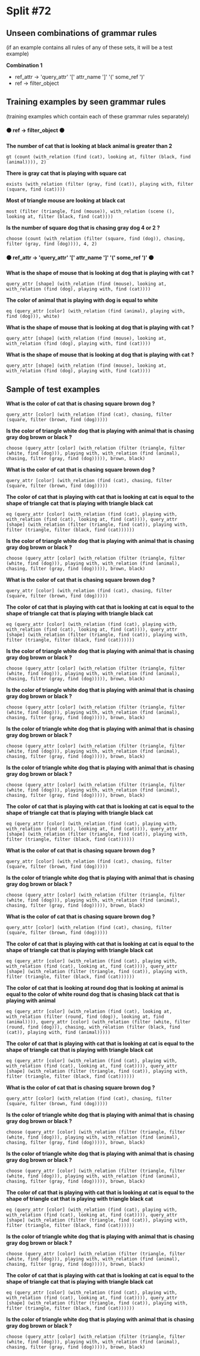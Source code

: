 # Split #72
## Unseen combinations of grammar rules
(if an example contains all rules of any of these sets, it will be a test example)

**Combination 1**
* ref_attr -> 'query_attr' '[' attr_name ']' '(' some_ref ')'
* ref -> filter_object

## Training examples by seen grammar rules
(training examples which contain each of these grammar rules separately)
#### ⚫ ref -> filter_object ⚫
**The number of cat that is looking at black animal is greater than 2**
 ```
gt (count (with_relation (find (cat), looking at, filter (black, find (animal)))), 2)
```
**There is gray cat that is playing with square cat**
 ```
exists (with_relation (filter (gray, find (cat)), playing with, filter (square, find (cat))))
```
**Most of triangle mouse are looking at black cat**
 ```
most (filter (triangle, find (mouse)), with_relation (scene (), looking at, filter (black, find (cat))))
```
**Is the number of square dog that is chasing gray dog 4 or 2 ?**
 ```
choose (count (with_relation (filter (square, find (dog)), chasing, filter (gray, find (dog)))), 4, 2)
```
#### ⚫ ref_attr -> 'query_attr' '[' attr_name ']' '(' some_ref ')' ⚫
**What is the shape of mouse that is looking at dog that is playing with cat ?**
 ```
query_attr [shape] (with_relation (find (mouse), looking at, with_relation (find (dog), playing with, find (cat))))
```
**The color of animal that is playing with dog is equal to white**
 ```
eq (query_attr [color] (with_relation (find (animal), playing with, find (dog))), white)
```
**What is the shape of mouse that is looking at dog that is playing with cat ?**
 ```
query_attr [shape] (with_relation (find (mouse), looking at, with_relation (find (dog), playing with, find (cat))))
```
**What is the shape of mouse that is looking at dog that is playing with cat ?**
 ```
query_attr [shape] (with_relation (find (mouse), looking at, with_relation (find (dog), playing with, find (cat))))
```
## Sample of test examples
**What is the color of cat that is chasing square brown dog ?**
 ```
query_attr [color] (with_relation (find (cat), chasing, filter (square, filter (brown, find (dog)))))
```
**Is the color of triangle white dog that is playing with animal that is chasing gray dog brown or black ?**
 ```
choose (query_attr [color] (with_relation (filter (triangle, filter (white, find (dog))), playing with, with_relation (find (animal), chasing, filter (gray, find (dog))))), brown, black)
```
**What is the color of cat that is chasing square brown dog ?**
 ```
query_attr [color] (with_relation (find (cat), chasing, filter (square, filter (brown, find (dog)))))
```
**The color of cat that is playing with cat that is looking at cat is equal to the shape of triangle cat that is playing with triangle black cat**
 ```
eq (query_attr [color] (with_relation (find (cat), playing with, with_relation (find (cat), looking at, find (cat)))), query_attr [shape] (with_relation (filter (triangle, find (cat)), playing with, filter (triangle, filter (black, find (cat))))))
```
**Is the color of triangle white dog that is playing with animal that is chasing gray dog brown or black ?**
 ```
choose (query_attr [color] (with_relation (filter (triangle, filter (white, find (dog))), playing with, with_relation (find (animal), chasing, filter (gray, find (dog))))), brown, black)
```
**What is the color of cat that is chasing square brown dog ?**
 ```
query_attr [color] (with_relation (find (cat), chasing, filter (square, filter (brown, find (dog)))))
```
**The color of cat that is playing with cat that is looking at cat is equal to the shape of triangle cat that is playing with triangle black cat**
 ```
eq (query_attr [color] (with_relation (find (cat), playing with, with_relation (find (cat), looking at, find (cat)))), query_attr [shape] (with_relation (filter (triangle, find (cat)), playing with, filter (triangle, filter (black, find (cat))))))
```
**Is the color of triangle white dog that is playing with animal that is chasing gray dog brown or black ?**
 ```
choose (query_attr [color] (with_relation (filter (triangle, filter (white, find (dog))), playing with, with_relation (find (animal), chasing, filter (gray, find (dog))))), brown, black)
```
**Is the color of triangle white dog that is playing with animal that is chasing gray dog brown or black ?**
 ```
choose (query_attr [color] (with_relation (filter (triangle, filter (white, find (dog))), playing with, with_relation (find (animal), chasing, filter (gray, find (dog))))), brown, black)
```
**Is the color of triangle white dog that is playing with animal that is chasing gray dog brown or black ?**
 ```
choose (query_attr [color] (with_relation (filter (triangle, filter (white, find (dog))), playing with, with_relation (find (animal), chasing, filter (gray, find (dog))))), brown, black)
```
**Is the color of triangle white dog that is playing with animal that is chasing gray dog brown or black ?**
 ```
choose (query_attr [color] (with_relation (filter (triangle, filter (white, find (dog))), playing with, with_relation (find (animal), chasing, filter (gray, find (dog))))), brown, black)
```
**The color of cat that is playing with cat that is looking at cat is equal to the shape of triangle cat that is playing with triangle black cat**
 ```
eq (query_attr [color] (with_relation (find (cat), playing with, with_relation (find (cat), looking at, find (cat)))), query_attr [shape] (with_relation (filter (triangle, find (cat)), playing with, filter (triangle, filter (black, find (cat))))))
```
**What is the color of cat that is chasing square brown dog ?**
 ```
query_attr [color] (with_relation (find (cat), chasing, filter (square, filter (brown, find (dog)))))
```
**Is the color of triangle white dog that is playing with animal that is chasing gray dog brown or black ?**
 ```
choose (query_attr [color] (with_relation (filter (triangle, filter (white, find (dog))), playing with, with_relation (find (animal), chasing, filter (gray, find (dog))))), brown, black)
```
**What is the color of cat that is chasing square brown dog ?**
 ```
query_attr [color] (with_relation (find (cat), chasing, filter (square, filter (brown, find (dog)))))
```
**The color of cat that is playing with cat that is looking at cat is equal to the shape of triangle cat that is playing with triangle black cat**
 ```
eq (query_attr [color] (with_relation (find (cat), playing with, with_relation (find (cat), looking at, find (cat)))), query_attr [shape] (with_relation (filter (triangle, find (cat)), playing with, filter (triangle, filter (black, find (cat))))))
```
**The color of cat that is looking at round dog that is looking at animal is equal to the color of white round dog that is chasing black cat that is playing with animal**
 ```
eq (query_attr [color] (with_relation (find (cat), looking at, with_relation (filter (round, find (dog)), looking at, find (animal)))), query_attr [color] (with_relation (filter (white, filter (round, find (dog))), chasing, with_relation (filter (black, find (cat)), playing with, find (animal)))))
```
**The color of cat that is playing with cat that is looking at cat is equal to the shape of triangle cat that is playing with triangle black cat**
 ```
eq (query_attr [color] (with_relation (find (cat), playing with, with_relation (find (cat), looking at, find (cat)))), query_attr [shape] (with_relation (filter (triangle, find (cat)), playing with, filter (triangle, filter (black, find (cat))))))
```
**What is the color of cat that is chasing square brown dog ?**
 ```
query_attr [color] (with_relation (find (cat), chasing, filter (square, filter (brown, find (dog)))))
```
**Is the color of triangle white dog that is playing with animal that is chasing gray dog brown or black ?**
 ```
choose (query_attr [color] (with_relation (filter (triangle, filter (white, find (dog))), playing with, with_relation (find (animal), chasing, filter (gray, find (dog))))), brown, black)
```
**Is the color of triangle white dog that is playing with animal that is chasing gray dog brown or black ?**
 ```
choose (query_attr [color] (with_relation (filter (triangle, filter (white, find (dog))), playing with, with_relation (find (animal), chasing, filter (gray, find (dog))))), brown, black)
```
**The color of cat that is playing with cat that is looking at cat is equal to the shape of triangle cat that is playing with triangle black cat**
 ```
eq (query_attr [color] (with_relation (find (cat), playing with, with_relation (find (cat), looking at, find (cat)))), query_attr [shape] (with_relation (filter (triangle, find (cat)), playing with, filter (triangle, filter (black, find (cat))))))
```
**Is the color of triangle white dog that is playing with animal that is chasing gray dog brown or black ?**
 ```
choose (query_attr [color] (with_relation (filter (triangle, filter (white, find (dog))), playing with, with_relation (find (animal), chasing, filter (gray, find (dog))))), brown, black)
```
**The color of cat that is playing with cat that is looking at cat is equal to the shape of triangle cat that is playing with triangle black cat**
 ```
eq (query_attr [color] (with_relation (find (cat), playing with, with_relation (find (cat), looking at, find (cat)))), query_attr [shape] (with_relation (filter (triangle, find (cat)), playing with, filter (triangle, filter (black, find (cat))))))
```
**Is the color of triangle white dog that is playing with animal that is chasing gray dog brown or black ?**
 ```
choose (query_attr [color] (with_relation (filter (triangle, filter (white, find (dog))), playing with, with_relation (find (animal), chasing, filter (gray, find (dog))))), brown, black)
```